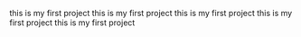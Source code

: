 this is my first project
this is my first project
this is my first project
this is my first project
this is my first project
